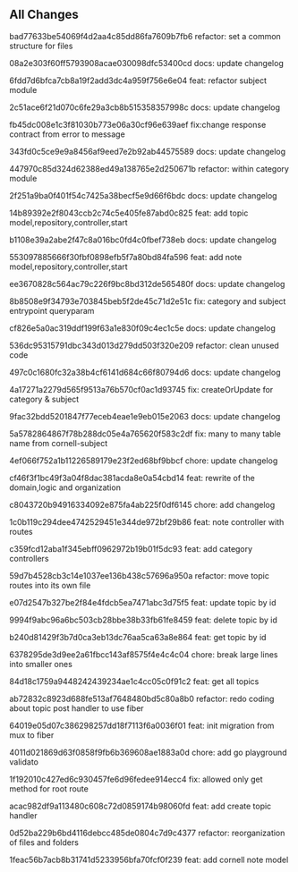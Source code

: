 ## All Changes
bad77633be54069f4d2aa4c85dd86fa7609b7fb6 refactor: set a common structure for files

08a2e303f60ff5793908acae030098dfc53400cd docs: update changelog

6fdd7d6bfca7cb8a19f2add3dc4a959f756e6e04 feat: refactor subject module

2c51ace6f21d070c6fe29a3cb8b515358357998c docs: update changelog

fb45dc008e1c3f81030b773e06a30cf96e639aef fix:change response contract from error to message

343fd0c5ce9e9a8456af9eed7e2b92ab44575589 docs: update changelog

447970c85d324d62388ed49a138765e2d250671b refactor: within category module

2f251a9ba0f401f54c7425a38becf5e9d66f6bdc docs: update changelog

14b89392e2f8043ccb2c74c5e405fe87abd0c825 feat: add topic model,repository,controller,start

b1108e39a2abe2f47c8a016bc0fd4c0fbef738eb docs: update changelog

553097885666f30fbf0898efb5f7a80bd84fa596 feat: add note model,repository,controller,start

ee3670828c564ac79c226f9bc8bd312de565480f docs: update changelog

8b8508e9f34793e703845beb5f2de45c71d2e51c fix: category and subject entrypoint queryparam

cf826e5a0ac319ddf199f63a1e830f09c4ec1c5e docs: update changelog

536dc95315791dbc343d013d279dd503f320e209 refactor: clean unused code

497c0c1680fc32a38b4cf6141d684c66f80794d6 docs: update changelog

4a17271a2279d565f9513a76b570cf0ac1d93745 fix: createOrUpdate for category & subject

9fac32bdd5201847f77eceb4eae1e9eb015e2063 docs: update changelog

5a5782864867f78b288dc05e4a765620f583c2df fix: many to many table name from cornell-subject

4ef066f752a1b11226589179e23f2ed68bf9bbcf chore: update changelog

cf46f3f1bc49f3a04f8dac381acda8e0a54cbd14 feat: rewrite of the domain,logic and organization

c8043720b94916334092e875fa4ab225f0df6145 chore: add changelog

1c0b119c294dee4742529451e344de972bf29b86 feat: note controller with routes

c359fcd12aba1f345ebff0962972b19b01f5dc93 feat: add category controllers

59d7b4528cb3c14e1037ee136b438c57696a950a refactor: move topic routes into its own file

e07d2547b327be2f84e4fdcb5ea7471abc3d75f5 feat: update topic by id

9994f9abc96a6bc503cb28bbe38b33fb61fe8459 feat: delete topic by id

b240d81429f3b7d0ca3eb13dc76aa5ca63a8e864 feat: get topic by id

6378295de3d9ee2a61fbcc143af8575f4e4c4c04 chore: break large lines into smaller ones

84d18c1759a9448242439234ae1c4cc05c0f91c2 feat: get all topics

ab72832c8923d688fe513af7648480bd5c80a8b0 refactor: redo coding about topic post handler to use fiber

64019e05d07c386298257dd18f7113f6a0036f01 feat: init migration from mux to fiber

4011d021869d63f0858f9fb6b369608ae1883a0d chore: add go playground validato

1f192010c427ed6c930457fe6d96fedee914ecc4 fix: allowed only get method for root route

acac982df9a113480c608c72d0859174b98060fd feat: add create topic handler

0d52ba229b6bd4116debcc485de0804c7d9c4377 refactor: reorganization of files and folders

1feac56b7acb8b31741d5233956bfa70fcf0f239 feat: add cornell note model

